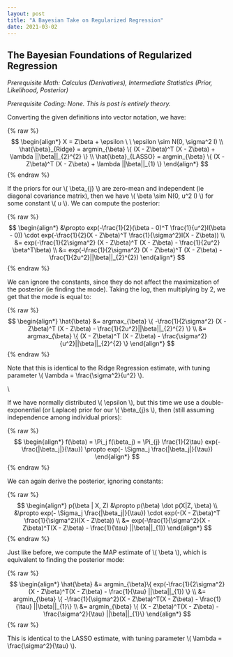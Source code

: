 ```yaml
---
layout: post
title: "A Bayesian Take on Regularized Regression"
date: 2021-03-02
---
```


## The Bayesian Foundations of Regularized Regression

_Prerequisite Math: Calculus (Derivatives), Intermediate Statistics (Prior, Likelihood, Posterior)_

_Prerequisite Coding: None. This is post is entirely theory._

Converting the given definitions into vector notation, we have:

{% raw %}
$$
\begin{align*}
    X = Z\beta + \epsilon \ \ \epsilon \sim N(0, \sigma^2 I)  \\
    \hat{\beta}_{Ridge} = argmin_{\beta} \{ (X - Z\beta)^T (X - Z\beta) + \lambda ||\beta||_{2}^{2} \} \\
    \hat{\beta}_{LASSO} = argmin_{\beta} \{ (X - Z\beta)^T (X - Z\beta) + \lambda ||\beta||_{1} \} 
\end{align*}
$$
{% endraw %}

If the priors for our \\( \beta_{j} \\) are zero-mean and independent (ie diagonal covariance matrix), then we have \\( \beta \sim N(0, u^2 I) \\) for some constant \\( u \\). We can compute the posterior:

{% raw %}
$$
\begin{align*}
    &\propto exp(-\frac{1}{2}(\beta - 0)^T \frac{1}{u^2}I(\beta - 0)) \cdot exp(-\frac{1}{2}(X - Z\beta)^T \frac{1}{\sigma^2}I(X - Z\beta)) \\
    &= exp(-\frac{1}{2\sigma^2} (X - Z\beta)^T (X - Z\beta)  - \frac{1}{2u^2} \beta^T\beta) \\
    &= exp(-\frac{1}{2\sigma^2} (X - Z\beta)^T (X - Z\beta)  - \frac{1}{2u^2}||\beta||_{2}^{2})
\end{align*}
$$
{% endraw %}

We can ignore the constants, since they do not affect  the maximization of the posterior (ie finding the mode). Taking the log, then multiplying by 2, we get that the mode is equal to:

{% raw %}
$$
\begin{align*}
    \hat{\beta} &= argmax_{\beta} \{ -\frac{1}{2\sigma^2} (X - Z\beta)^T (X - Z\beta)  - \frac{1}{2u^2}||\beta||_{2}^{2} \} \\
    &= argmax_{\beta} \{ (X - Z\beta)^T (X - Z\beta)  - \frac{\sigma^2}{u^2}||\beta||_{2}^{2} \}
\end{align*}
$$
{% endraw %}

Note that this is identical to the Ridge Regression estimate, with tuning parameter \\( \lambda = \frac{\sigma^2}{u^2} \\).

\

If we have normally distributed \\( \epsilon \\), but this time we use a double-exponential (or Laplace) prior for our  \\( \beta_{j}s \\), then (still assuming independence among individual priors):

{% raw %}
$$
\begin{align*}
    f(\beta) = \Pi_j f(\beta_j) = \Pi_{j} \frac{1}{2\tau} exp(- \frac{|\beta_j|}{\tau}) \propto exp(- \Sigma_j \frac{|\beta_j|}{\tau})
\end{align*}
$$
{% endraw %}

We can again derive the posterior, ignoring constants:

{% raw %}
$$
\begin{align*}
    p(\beta | X, Z) &\propto p(\beta) \dot p(X|Z, \beta) \\
    &\propto exp(- \Sigma_j \frac{|\beta_j|}{\tau}) \cdot exp(-(X - Z\beta)^T \frac{1}{\sigma^2}I(X - Z\beta)) \\
    &= exp(-\frac{1}{\sigma^2}(X - Z\beta)^T(X - Z\beta) - \frac{1}{\tau} ||\beta||_{1})
\end{align*}
$$
{% endraw %}

Just like before, we compute the MAP estimate of \\( \beta \\), which is equivalent to finding the posterior mode:

{% raw %}
$$
\begin{align*}
    \hat{\beta} &= argmin_{\beta}\{ exp(-\frac{1}{2\sigma^2}(X - Z\beta)^T(X - Z\beta) - \frac{1}{\tau} ||\beta||_{1}) \} \\
    &= argmin_{\beta} \{ -\frac{1}{\sigma^2}(X - Z\beta)^T(X - Z\beta) - \frac{1}{\tau} ||\beta||_{1}\} \\
    &= argmin_{\beta} \{ (X - Z\beta)^T(X - Z\beta) - \frac{\sigma^2}{\tau} ||\beta||_{1}\}
\end{align*}
$$
{% raw %}

This is identical to the LASSO estimate, with tuning parameter  \\( \lambda = \frac{\sigma^2}{\tau} \\).